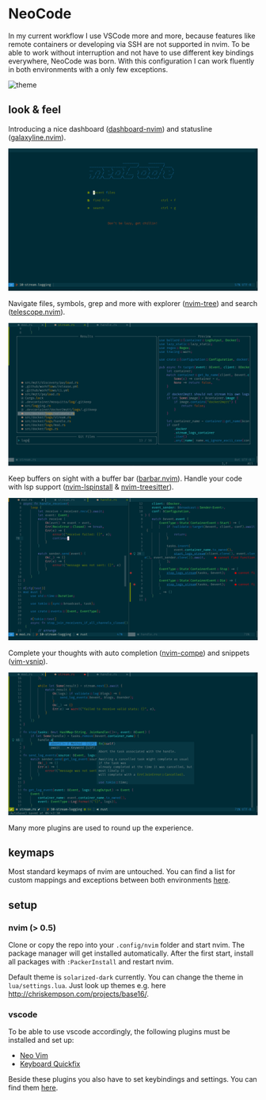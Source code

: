 # NeoCode

In my current workflow I use VSCode more and more, because features like remote containers or developing via SSH are not supported in nvim. To be able to work without interruption and not have to use different key bindings everywhere, NeoCode was born. With this configuration I can work fluently in both environments with a only few exceptions.

![theme](./docs/preview/theme.png)

## look & feel

Introducing a nice dashboard ([dashboard-nvim](https://github.com/glepnir/dashboard-nvim)) and statusline ([galaxyline.nvim](https://github.com/glepnir/galaxyline.nvim)).

![dashboard](./docs/preview/dashboard.png)

Navigate files, symbols, grep and more with explorer ([nvim-tree](https://github.com/kyazdani42/nvim-tree.lua)) and search ([telescope.nvim](https://github.com/nvim-telescope/telescope.nvim)).

![telescope](./docs/preview/telescope.png)

Keep buffers on sight with a buffer bar ([barbar.nvim](https://github.com/romgrk/barbar.nvim)). Handle your code with lsp support ([nvim-lspinstall](https://github.com/kabouzeid/nvim-lspinstall) & [nvim-treesitter](https://github.com/nvim-treesitter/nvim-treesitter)).

![editor](./docs/preview/editor.png)

Complete your thoughts with auto completion ([nvim-compe](https://github.com/hrsh7th/nvim-compe)) and snippets ([vim-vsnip](https://github.com/hrsh7th/vim-vsnip)).

![completion](./docs/preview/completion.png)

Many more plugins are used to round up the experience.

## keymaps

Most standard keymaps of nvim are untouched. You can find a list for custom mappings and exceptions between both environments [here](./docs/keybindings.md).

## setup

### nvim (> 0.5)

Clone or copy the repo into your `.config/nvim` folder and start nvim. The package manager will get installed automatically. After the first start, install all packages with `:PackerInstall` and restart nvim.

Default theme is `solarized-dark` currently. You can change the theme in `lua/settings.lua`. Just look up themes e.g. here <http://chriskempson.com/projects/base16/>.

### vscode

To be able to use vscode accordingly, the following plugins must be installed and set up:

- [Neo Vim](https://marketplace.visualstudio.com/items?itemName=asvetliakov.vscode-neovim)
- [Keyboard Quickfix](https://marketplace.visualstudio.com/items?itemName=pascalsenn.keyboard-quickfix)

Beside these plugins you also have to set keybindings and settings. You can find them [here](./docs/vscode.md).

